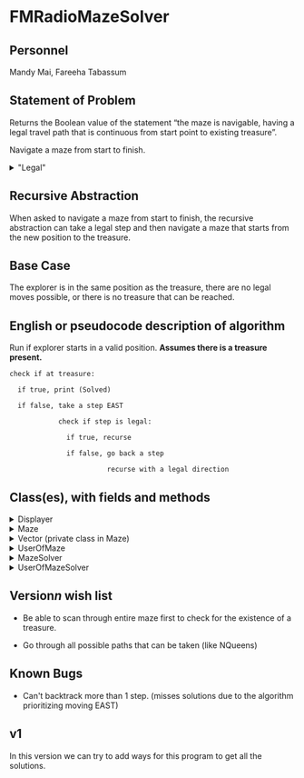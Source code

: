 # FMRadioMazeSolver

## Personnel
Mandy Mai,
Fareeha Tabassum

## Statement of Problem
Returns the Boolean value of the statement “the maze is navigable, having a legal travel path that is continuous from start point to existing treasure”.

Navigate a maze from start to finish. 
<details>
   <summary>"Legal"</summary>
   <p>Don’t cross the walls</p>
   <p>Right-angle turns only</p>
   <p>A path cannot go through the same point twice</p>
</details> 

## Recursive Abstraction
When asked to navigate a maze from start to finish, the recursive abstraction can take a legal step and then navigate a maze that starts from the new position to the treasure.

## Base Case

The explorer is in the same position as the treasure, there are no legal moves possible, or there is no treasure that can be reached.

## English or pseudocode description of algorithm

Run if explorer starts in a valid position. **Assumes there is a treasure present.**
    
    check if at treasure:

      if true, print (Solved)

      if false, take a step EAST

                check if step is legal:

                  if true, recurse
   
                  if false, go back a step
                              
                            recurse with a legal direction
        
## Class(es), with fields and methods

<details>
   <summary>Displayer</summary>
   <p>Fields: windowHeight, console</p>
   <p>Methods: constructor, atTopOfWindow, lineSeparatorsIn</p>
</details> 

<details>
   <summary>Maze</summary>
   <p>Fields: TREASURE, WALL, STEPPING_STONE, EAST, NORTH, WEST, SOUTH, maze, MAX_RANKS, rankCount, explorerPosition</p>
   <p>Methods: constructors, toString, go, dropA, explorerIsOnA</p>
</details> 

<details>
   <summary>Vector (private class in Maze)</summary>
   <p>Fields: rank, file</p>
   <p>Methods: constructors, add, equals</p>
</details> 

<details>
   <summary>UserOfMaze</summary>
   <p>Fields: displayer</p>
   <p>Methods: main, moveTest, dropTest, copyConstructTest, displayerTest, snapshotDemo</p>
</details> 

<details>
   <summary>MazeSolver</summary>
   <p>Fields: solution, displayer, step</p>
   <p>Methods: constructor, solve, display</p>
</details> 

<details>
   <summary>UserOfMazeSolver</summary>
   <p>Fields: </p>
   <p>Methods: main</p>
</details> 

## Version*n* wish list

* Be able to scan through entire maze first to check for the existence of a treasure.

* Go through all possible paths that can be taken (like NQueens)

## Known Bugs

* Can't backtrack more than 1 step. (misses solutions due to the algorithm prioritizing moving EAST)

## v1

In this version we can try to add ways for this program to get all the solutions.
